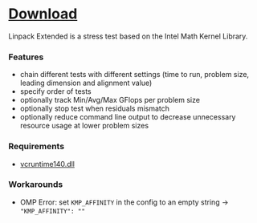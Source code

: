 # [Download](https://github.com/BoringBoredom/Linpack-Extended/archive/refs/heads/master.zip)

Linpack Extended is a stress test based on the Intel Math Kernel Library.

### Features

- chain different tests with different settings (time to run, problem size, leading dimension and alignment value)
- specify order of tests
- optionally track Min/Avg/Max GFlops per problem size
- optionally stop test when residuals mismatch
- optionally reduce command line output to decrease unnecessary resource usage at lower problem sizes

### Requirements

- [vcruntime140.dll](https://aka.ms/vs/17/release/vc_redist.x64.exe)

### Workarounds

- OMP Error: set `KMP_AFFINITY` in the config to an empty string -> `"KMP_AFFINITY": ""`
